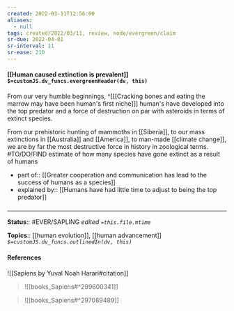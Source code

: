 ```yaml
---
created: 2022-03-11T12:56:00 
aliases:
  - null
tags: created/2022/03/11, review, node/evergreen/claim
sr-due: 2022-04-01
sr-interval: 11
sr-ease: 210
---
```


#### [[Human caused extinction is prevalent]] `$=customJS.dv_funcs.evergreenHeader(dv, this)`

From our very humble beginnings,
^[[[Cracking bones and eating the marrow may have been human's first niche]]]
human's have developed into the top predator and a force of destruction on par with asteroids in terms of extinct species.

From our prehistoric hunting of mammoths in [[Siberia]],
to our mass extinctions in [[Australia]] and [[America]], 
to man-made [[climate change]],
we are by far the most destructive force in history in zoological terms.
#TO/DO/FIND estimate of how many species have gone extinct as a result of humans

- part of:: [[Greater cooperation and communication has lead to the success of humans as a species]]
- explained by:: [[Humans have had little time to adjust to being the top predator]]

### <hr class="footnote"/>

**Status**:: #EVER/SAPLING 
*edited `=this.file.mtime`*

**Topics**:: [[human evolution]], [[human advancement]]
*`$=customJS.dv_funcs.outlinedIn(dv, this)`*

#### References

![[Sapiens by Yuval Noah Harari#citation]]

> ![[books_Sapiens#^299600341]]

> ![[books_Sapiens#^297089489]]
